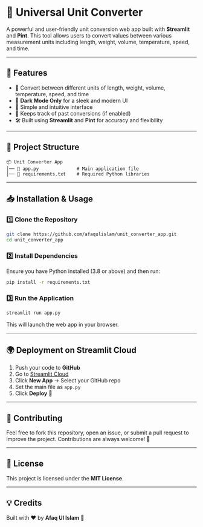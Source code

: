 # 🌟 Universal Unit Converter

A powerful and user-friendly unit conversion web app built with **Streamlit** and **Pint**. This tool allows users to convert values between various measurement units including length, weight, volume, temperature, speed, and time.

---

## 🚀 Features
- 📏 Convert between different units of length, weight, volume, temperature, speed, and time
- 🌙 **Dark Mode Only** for a sleek and modern UI
- 🎯 Simple and intuitive interface
- 💾 Keeps track of past conversions (if enabled)
- 🛠 Built using **Streamlit** and **Pint** for accuracy and flexibility

---

## 📂 Project Structure
```
📦 Unit Converter App
│── 📄 app.py              # Main application file
│── 📄 requirements.txt    # Required Python libraries
```

---

## 📥 Installation & Usage

### 1️⃣ Clone the Repository
```sh
git clone https://github.com/afaqulislam/unit_converter_app.git
cd unit_converter_app
```

### 2️⃣ Install Dependencies
Ensure you have Python installed (3.8 or above) and then run:
```sh
pip install -r requirements.txt
```

### 3️⃣ Run the Application
```sh
streamlit run app.py
```

This will launch the web app in your browser.

---

## 🌍 Deployment on Streamlit Cloud
1. Push your code to **GitHub**
2. Go to [Streamlit Cloud](https://share.streamlit.io/)
3. Click **New App** → Select your GitHub repo
4. Set the main file as `app.py`
5. Click **Deploy** 🚀

---

## 🤝 Contributing
Feel free to fork this repository, open an issue, or submit a pull request to improve the project. Contributions are always welcome! 🎉

---

## 📜 License
This project is licensed under the **MIT License**.

---

## 💡 Credits
Built with ❤️ by **Afaq Ul Islam** 🚀
